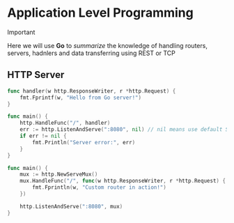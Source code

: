 # Application Level Programming

> [!IMPORTANT]
> Here we will use **Go** to *summarize* the knowledge of handling routers, servers, hadnlers and data transferring using REST or TCP

HTTP Server
-

```go
func handler(w http.ResponseWriter, r *http.Request) {
	fmt.Fprintf(w, "Hello from Go server!")
}

func main() {
	http.HandleFunc("/", handler)
	err := http.ListenAndServe(":8080", nil) // nil means use default ServeMux
	if err != nil {
		fmt.Println("Server error:", err)
	}
}
```
```go
func main() {
	mux := http.NewServeMux()
	mux.HandleFunc("/", func(w http.ResponseWriter, r *http.Request) {
		fmt.Fprintln(w, "Custom router in action!")
	})

	http.ListenAndServe(":8080", mux)
}
```
